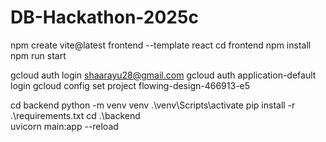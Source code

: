 # DB-Hackathon-2025c

npm create vite@latest frontend --template react
cd frontend
npm install
npm run start

gcloud auth login shaarayu28@gmail.com
gcloud auth application-default login
gcloud config set project flowing-design-466913-e5

cd backend
python -m venv venv
.\venv\Scripts\activate
pip install -r .\requirements.txt
cd .\backend\
uvicorn main:app --reload